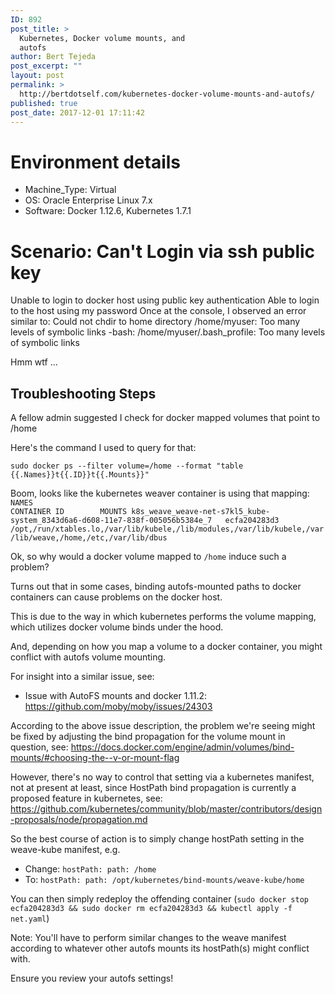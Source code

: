 ```yaml
---
ID: 892
post_title: >
  Kubernetes, Docker volume mounts, and
  autofs
author: Bert Tejeda
post_excerpt: ""
layout: post
permalink: >
  http://bertdotself.com/kubernetes-docker-volume-mounts-and-autofs/
published: true
post_date: 2017-12-01 17:11:42
---
```

# Environment details

- Machine_Type: Virtual 
- OS: Oracle Enterprise Linux 7.x
- Software: Docker 1.12.6, Kubernetes 1.7.1

# Scenario: Can't Login via ssh public key

Unable to login to docker host using public key authentication
Able to login to the host using my password 
Once at the console, I observed an error similar to:
	Could not chdir to home directory /home/myuser: Too many levels of symbolic links
    -bash: /home/myuser/.bash_profile: Too many levels of symbolic links

Hmm wtf ...

## Troubleshooting Steps

A fellow admin suggested I check for docker mapped volumes that point to /home

Here's the command I used to query for that:

`sudo docker ps --filter volume=/home --format "table {{.Names}}t{{.ID}}t{{.Mounts}}"`

Boom, looks like the kubernetes weaver container is using that mapping:
	```
	NAMES                                                                          CONTAINER ID        MOUNTS
	k8s_weave_weave-net-s7kl5_kube-system_8343d6a6-d608-11e7-838f-005056b5384e_7   ecfa204283d3        /opt,/run/xtables.lo,/var/lib/kubele,/lib/modules,/var/lib/kubele,/var/lib/weave,/home,/etc,/var/lib/dbus
	```

Ok, so why would a docker volume mapped to `/home` induce such a problem?

Turns out that in some cases, binding autofs-mounted paths to docker containers can cause problems on the docker host.

This is due to the way in which kubernetes performs the volume mapping, which utilizes docker volume binds under the hood.

And, depending on how you map a volume to a docker container, you might conflict with autofs volume mounting.

For insight into a similar issue, see:

- Issue with AutoFS mounts and docker 1.11.2: https://github.com/moby/moby/issues/24303

According to the above issue description, the problem we're seeing might be fixed by adjusting the bind propagation for the volume mount in question, 
see: https://docs.docker.com/engine/admin/volumes/bind-mounts/#choosing-the--v-or-mount-flag

However, there's no way to control that setting via a kubernetes manifest, not at present at least, since HostPath bind propagation is currently a proposed feature in kubernetes, 
see: https://github.com/kubernetes/community/blob/master/contributors/design-proposals/node/propagation.md 

So the best course of action is to simply change hostPath setting in the weave-kube manifest, e.g.

- Change:
      ```
      hostPath:
        path: /home
      ```
- To:
      ```
      hostPath:
        path: /opt/kubernetes/bind-mounts/weave-kube/home
      ```

You can then simply redeploy the offending container (`sudo docker stop ecfa204283d3 && sudo docker rm ecfa204283d3 && kubectl apply -f net.yaml`)

Note: You'll have to perform similar changes to the weave manifest according to whatever other autofs mounts its hostPath(s) might conflict with.

Ensure you review your autofs settings!